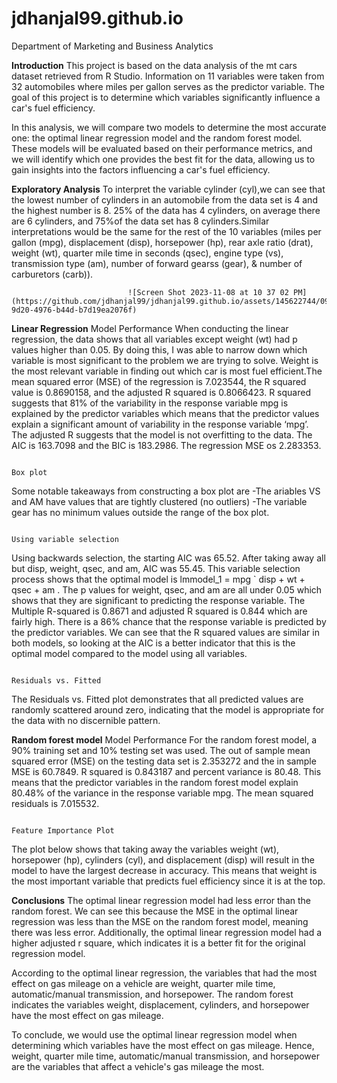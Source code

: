 # jdhanjal99.github.io

Department of Marketing and Business Analytics


**Introduction**
This project is based on the data analysis of the mt cars dataset retrieved from R Studio. Information on 11 variables were taken from 32 automobiles where 
miles per gallon serves as the predictor variable. The goal of this project is to determine which variables significantly influence a car's fuel efficiency.

In this analysis, we will compare two models to determine the most accurate one: the optimal linear regression model and the random forest model. These models
will be evaluated based on their performance metrics, and we will identify which one provides the best fit for the data, allowing us to gain insights into the 
factors influencing a car's fuel efficiency.


**Exploratory Analysis**
To interpret the variable cylinder (cyl),we can see that the lowest number of cylinders in an automobile from the data set is 4 and the highest number 
is 8. 25% of the data has 4 cylinders, on average there are 6 cylinders, and 75%of the data set has 8 cylinders.Similar interpretations would be the 
same for the rest of the 10 variables (miles per gallon (mpg), displacement (disp), horsepower (hp), rear axle ratio (drat), weight (wt), quarter mile time in seconds (qsec), engine type (vs), transmission type (am), number of forward gearss (gear), & number of carburetors (carb)).

                              ![Screen Shot 2023-11-08 at 10 37 02 PM](https://github.com/jdhanjal99/jdhanjal99.github.io/assets/145622744/09dbad3e-9d20-4976-b44d-b7d19ea2076f)


**Linear Regression** 
                                                                         Model Performance
When conducting the linear regression, the data shows that all variables except weight (wt) had p values higher than 0.05. By doing this, I was able to narrow 
down which variable is most significant to the problem we are trying to solve. Weight is the most relevant variable in finding out which car is most fuel 
efficient.The mean squared error (MSE) of the regression is 7.023544, the R squared value is 0.8690158, and the adjusted R squared is  0.8066423. R squared 
suggests that 81% of the variability in the response variable mpg is explained by the predictor variables which means that the predictor values explain a 
significant amount of variability in the response variable ‘mpg’. The adjusted R suggests that the model is not overfitting to the data. The AIC is 163.7098 
and the BIC is 183.2986. The regression MSE os 2.283353. 

                                                                              Box plot
 Some notable takeaways from constructing a box plot are 
 -The ariables VS and AM have values that are tightly clustered  (no outliers)
 -The variable gear has no minimum values outside the range of the box plot. 

                                                                        Using variable selection
Using backwards selection, the  starting AIC was 65.52. After taking away all but disp, weight, qsec, and am, AIC was 55.45. This variable selection process shows
that the optimal model is lmmodel_1 = mpg ` disp + wt + qsec + am . The p values for weight, qsec, and am are all under 0.05 which shows that they are significant 
to predicting the response variable. The Multiple R-squared is 0.8671 and adjusted R squared is 0.844 which are fairly high. There is a 86% chance that the  response 
variable is predicted by the predictor variables. We can see that the R squared values are similar in both models, so looking at the AIC is a better indicator that this 
is  the optimal model compared to the model using all variables. 

                                                                          Residuals vs. Fitted
The Residuals vs. Fitted plot demonstrates that all predicted values are randomly scattered around zero, indicating that the model is appropriate for the data with 
no discernible pattern.

**Random forest model**
                                                                           Model Performance
For the random forest model, a 90% training set and 10% testing set was used. The out of sample mean squared error (MSE) on the testing data set is 2.353272 and the in 
sample MSE is 60.7849. R squared is 0.843187 and percent variance is 80.48. This means that the predictor variables in the  random forest model explain 80.48% of the
variance in the response variable mpg. The mean squared residuals is 7.015532. 

                                                                         Feature Importance Plot
The plot below shows that taking away the variables weight (wt), horsepower (hp), cylinders (cyl), and displacement (disp) will result in the model to have the largest
decrease in accuracy. This means that weight is the most important variable that predicts fuel efficiency since it is at the top.  


**Conclusions**
The optimal linear regression model had less error than the random forest. We can see this because the MSE in the optimal linear regression was less than the MSE on the
random forest model, meaning there was less error. Additionally, the optimal linear regression model had a higher adjusted r square, which indicates it is a better fit for 
the original regression model. 

According to the optimal linear regression, the variables that had the most effect on gas mileage on a vehicle are weight, quarter mile time, automatic/manual transmission,
and horsepower. The random forest indicates the variables weight, displacement, cylinders, and horsepower have the most effect on gas mileage. 

To conclude, we would use the optimal linear regression model when determining which variables have the most effect on gas mileage. Hence, weight, quarter mile time, 
automatic/manual transmission, and horsepower are the variables that affect a vehicle's gas mileage the most. 



